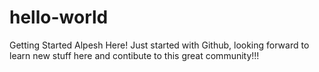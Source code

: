 # hello-world
Getting Started
Alpesh Here!
Just started with Github, looking forward to learn new stuff here and contibute to this great community!!!

